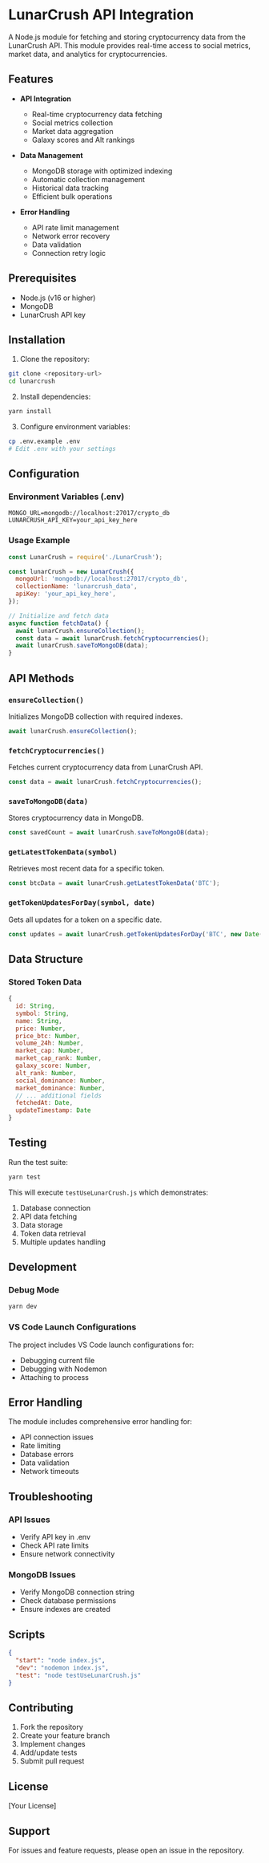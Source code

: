 # LunarCrush API Integration

A Node.js module for fetching and storing cryptocurrency data from the LunarCrush API. This module provides real-time access to social metrics, market data, and analytics for cryptocurrencies.

## Features

- **API Integration**

  - Real-time cryptocurrency data fetching
  - Social metrics collection
  - Market data aggregation
  - Galaxy scores and Alt rankings

- **Data Management**

  - MongoDB storage with optimized indexing
  - Automatic collection management
  - Historical data tracking
  - Efficient bulk operations

- **Error Handling**
  - API rate limit management
  - Network error recovery
  - Data validation
  - Connection retry logic

## Prerequisites

- Node.js (v16 or higher)
- MongoDB
- LunarCrush API key

## Installation

1. Clone the repository:

```bash
git clone <repository-url>
cd lunarcrush
```

2. Install dependencies:

```bash
yarn install
```

3. Configure environment variables:

```bash
cp .env.example .env
# Edit .env with your settings
```

## Configuration

### Environment Variables (.env)

```env
MONGO_URL=mongodb://localhost:27017/crypto_db
LUNARCRUSH_API_KEY=your_api_key_here
```

### Usage Example

```javascript
const LunarCrush = require('./LunarCrush');

const lunarCrush = new LunarCrush({
  mongoUrl: 'mongodb://localhost:27017/crypto_db',
  collectionName: 'lunarcrush_data',
  apiKey: 'your_api_key_here',
});

// Initialize and fetch data
async function fetchData() {
  await lunarCrush.ensureCollection();
  const data = await lunarCrush.fetchCryptocurrencies();
  await lunarCrush.saveToMongoDB(data);
}
```

## API Methods

### `ensureCollection()`

Initializes MongoDB collection with required indexes.

```javascript
await lunarCrush.ensureCollection();
```

### `fetchCryptocurrencies()`

Fetches current cryptocurrency data from LunarCrush API.

```javascript
const data = await lunarCrush.fetchCryptocurrencies();
```

### `saveToMongoDB(data)`

Stores cryptocurrency data in MongoDB.

```javascript
const savedCount = await lunarCrush.saveToMongoDB(data);
```

### `getLatestTokenData(symbol)`

Retrieves most recent data for a specific token.

```javascript
const btcData = await lunarCrush.getLatestTokenData('BTC');
```

### `getTokenUpdatesForDay(symbol, date)`

Gets all updates for a token on a specific date.

```javascript
const updates = await lunarCrush.getTokenUpdatesForDay('BTC', new Date());
```

## Data Structure

### Stored Token Data

```javascript
{
  id: String,
  symbol: String,
  name: String,
  price: Number,
  price_btc: Number,
  volume_24h: Number,
  market_cap: Number,
  market_cap_rank: Number,
  galaxy_score: Number,
  alt_rank: Number,
  social_dominance: Number,
  market_dominance: Number,
  // ... additional fields
  fetchedAt: Date,
  updateTimestamp: Date
}
```

## Testing

Run the test suite:

```bash
yarn test
```

This will execute `testUseLunarCrush.js` which demonstrates:

1. Database connection
2. API data fetching
3. Data storage
4. Token data retrieval
5. Multiple updates handling

## Development

### Debug Mode

```bash
yarn dev
```

### VS Code Launch Configurations

The project includes VS Code launch configurations for:

- Debugging current file
- Debugging with Nodemon
- Attaching to process

## Error Handling

The module includes comprehensive error handling for:

- API connection issues
- Rate limiting
- Database errors
- Data validation
- Network timeouts

## Troubleshooting

### API Issues

- Verify API key in .env
- Check API rate limits
- Ensure network connectivity

### MongoDB Issues

- Verify MongoDB connection string
- Check database permissions
- Ensure indexes are created

## Scripts

```json
{
  "start": "node index.js",
  "dev": "nodemon index.js",
  "test": "node testUseLunarCrush.js"
}
```

## Contributing

1. Fork the repository
2. Create your feature branch
3. Implement changes
4. Add/update tests
5. Submit pull request

## License

[Your License]

## Support

For issues and feature requests, please open an issue in the repository.
